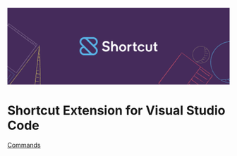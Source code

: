 <!-- title: "Shortcut for Visual Studio Code"
permalink: / -->
![marketing banner](images/Banners/Wide.png)
# Shortcut Extension for Visual Studio Code
[Commands](/commands)
